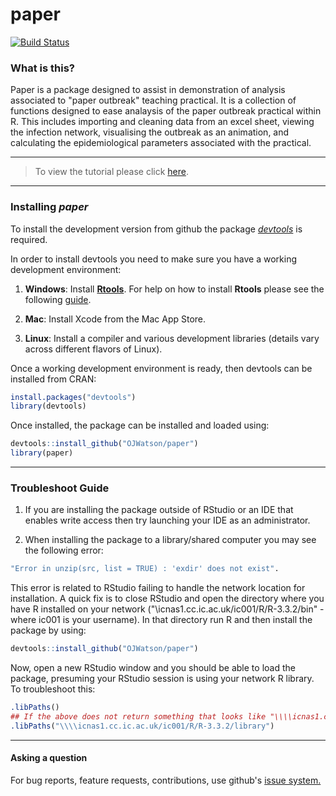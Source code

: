 # paper

[![Build Status](https://travis-ci.org/OJWatson/paper.png?branch=master)](https://travis-ci.org/OJWatson/paper)

### What is this?

Paper is a package designed to assist in demonstration of analysis associated to "paper outbreak" teaching practical. It is a collection of functions designed to ease analaysis of the paper outbreak practical within R. This includes importing and cleaning data from an excel sheet, viewing the infection network, visualising the outbreak as an animation, and calculating the epidemiological parameters associated with the practical.

***
> To view the tutorial please click [here](https://cdn.rawgit.com/OJWatson/paper/e780142ba4ca3ad1aeaef9f720e80907b5ee778b/tutorials/paper-package-tutorial.html).

***

### Installing *paper*

To install the development version from github the package [*devtools*](https://github.com/hadley/devtools) is required.

In order to install devtools you need to make sure you have a working development environment:

1. **Windows**: Install **[Rtools](https://cran.r-project.org/bin/windows/Rtools/)**. For help on how to install **Rtools** please see the following [guide](https://github.com/stan-dev/rstan/wiki/Install-Rtools-for-Windows).

2. **Mac**: Install Xcode from the Mac App Store.

3. **Linux**: Install a compiler and various development libraries (details vary across different flavors of Linux).

Once a working development environment is ready, then devtools can be installed from CRAN:

```r
install.packages("devtools")
library(devtools)
```
Once installed, the package can be installed and loaded using:

```r
devtools::install_github("OJWatson/paper")
library(paper)
```

***
### Troubleshoot Guide

1. If you are installing the package outside of RStudio or an IDE that enables write access then try launching your IDE as an administrator. 

2. When installing the package to a library/shared computer you may see the following error:
```r
"Error in unzip(src, list = TRUE) : 'exdir' does not exist".
```
This error is related to RStudio failing to handle the network location for installation. A quick fix is to close RStudio and open the directory where you have R installed on your network ("\\icnas1.cc.ic.ac.uk/ic001/R/R-3.3.2/bin" - where ic001 is your username). In that directory run R and then install the package by using:
```r
devtools::install_github("OJWatson/paper")
```
Now, open a new RStudio window and you should be able to load the package, presuming your RStudio session is using your network R library. To troubleshoot this:
``` r 
.libPaths()
## If the above does not return something that looks like "\\\\icnas1.cc.ic.ac.uk/ic001/R/R-3.3.2/library" then add the library path:
.libPaths("\\\\icnas1.cc.ic.ac.uk/ic001/R/R-3.3.2/library")
```
***

#### Asking a question

For bug reports, feature requests, contributions, use github's [issue system.](https://github.com/OJWatson/paper/issues)
